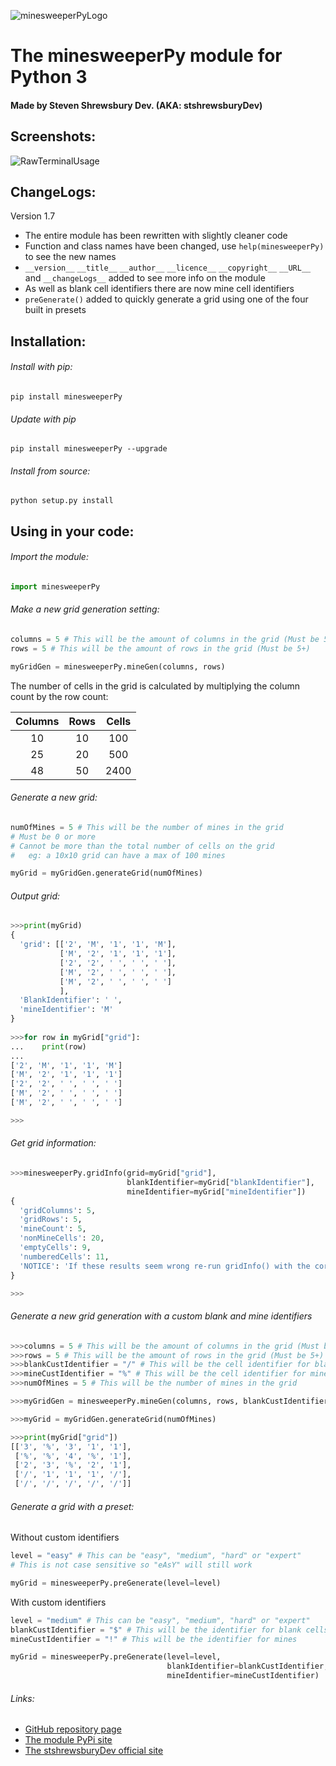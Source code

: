 ![minesweeperPyLogo](https://stshrewsburydev.github.io/official_site/API/ProjectScreenshots/minesweeperPy/minesweeperPyLogo.png "minesweeperPy logo")

The minesweeperPy module for Python 3
=====================================

#### Made by Steven Shrewsbury Dev. (AKA: stshrewsburyDev)


Screenshots:
------------

![RawTerminalUsage](https://stshrewsburydev.github.io/official_site/API/ProjectScreenshots/minesweeperPy/minesweeperPy0002.png "Raw terminal usage")

ChangeLogs:
-----------

Version 1.7

* The entire module has been rewritten with slightly cleaner code
* Function and class names have been changed, use ``help(minesweeperPy)`` to see the new names
* ``__version__`` ``__title__`` ``__author__`` ``__licence__`` ``__copyright__`` ``__URL__`` and ``__changeLogs__`` added to see more info on the module
* As well as blank cell identifiers there are now mine cell identifiers
* ``preGenerate()`` added to quickly generate a grid using one of the four built in presets

Installation:
-------------

###### Install with pip:

```
pip install minesweeperPy
```

###### Update with pip

```
pip install minesweeperPy --upgrade
```

###### Install from source:

```
python setup.py install
```

Using in your code:
-------------------

###### Import the module:

```py
import minesweeperPy
```

###### Make a new grid generation setting:

```py
columns = 5 # This will be the amount of columns in the grid (Must be 5+)
rows = 5 # This will be the amount of rows in the grid (Must be 5+)

myGridGen = minesweeperPy.mineGen(columns, rows)
```

The number of cells in the grid is calculated by multiplying the column count by the row count:

| Columns | Rows | Cells |
|:-------:|:----:|:-----:|
| 10      | 10   | 100   |
| 25      | 20   | 500   |
| 48      | 50   | 2400  |

###### Generate a new grid:

```py
numOfMines = 5 # This will be the number of mines in the grid
# Must be 0 or more
# Cannot be more than the total number of cells on the grid
#   eg: a 10x10 grid can have a max of 100 mines

myGrid = myGridGen.generateGrid(numOfMines)
```

###### Output grid:

```py
>>>print(myGrid)
{
  'grid': [['2', 'M', '1', '1', 'M'],
           ['M', '2', '1', '1', '1'],
           ['2', '2', ' ', ' ', ' '],
           ['M', '2', ' ', ' ', ' '],
           ['M', '2', ' ', ' ', ' ']
           ],
  'BlankIdentifier': ' ',
  'mineIdentifier': 'M'
}
 
>>>for row in myGrid["grid"]:
...    print(row)
...
['2', 'M', '1', '1', 'M']
['M', '2', '1', '1', '1']
['2', '2', ' ', ' ', ' ']
['M', '2', ' ', ' ', ' ']
['M', '2', ' ', ' ', ' ']

>>>
```

###### Get grid information:

```py
>>>minesweeperPy.gridInfo(grid=myGrid["grid"],
                          blankIdentifier=myGrid["blankIdentifier"],
                          mineIdentifier=myGrid["mineIdentifier"])
{
  'gridColumns': 5,
  'gridRows': 5,
  'mineCount': 5,
  'nonMineCells': 20,
  'emptyCells': 9,
  'numberedCells': 11,
  'NOTICE': 'If these results seem wrong re-run gridInfo() with the correct mine and blank cell identifiers'
}

>>>
```

###### Generate a new grid generation with a custom blank and mine identifiers
```py
>>>columns = 5 # This will be the amount of columns in the grid (Must be 5+)
>>>rows = 5 # This will be the amount of rows in the grid (Must be 5+)
>>>blankCustIdentifier = "/" # This will be the cell identifier for blank cells in the grid (Must be a string value and not a None type)
>>>mineCustIdentifier = "%" # This will be the cell identifier for mine cells in the grid (Must be a string value and not a None type)
>>>numOfMines = 5 # This will be the number of mines in the grid

>>>myGridGen = minesweeperPy.mineGen(columns, rows, blankCustIdentifier, mineCustIdentifier)

>>>myGrid = myGridGen.generateGrid(numOfMines)

>>>print(myGrid["grid"])
[['3', '%', '3', '1', '1'],
 ['%', '%', '4', '%', '1'],
 ['2', '3', '%', '2', '1'],
 ['/', '1', '1', '1', '/'],
 ['/', '/', '/', '/', '/']]
```

###### Generate a grid with a preset:
Without custom identifiers
```py
level = "easy" # This can be "easy", "medium", "hard" or "expert"
# This is not case sensitive so "eAsY" will still work

myGrid = minesweeperPy.preGenerate(level=level)
```

With custom identifiers
```py
level = "medium" # This can be "easy", "medium", "hard" or "expert"
blankCustIdentifier = "$" # This will be the identifier for blank cells
mineCustIdentifier = "!" # This will be the identifier for mines

myGrid = minesweeperPy.preGenerate(level=level,
                                   blankIdentifier=blankCustIdentifier,
                                   mineIdentifier=mineCustIdentifier)
```

###### Links:

* [GitHub repository page](https://github.com/stshrewsburyDev/minesweeperPy)
* [The module PyPi site](https://pypi.org/project/minesweeperPy/)
* [The stshrewsburyDev official site](https://stshrewsburydev.github.io/official_site/)
